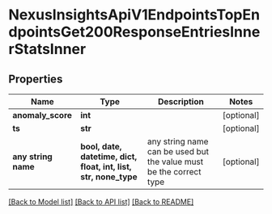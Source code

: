 # NexusInsightsApiV1EndpointsTopEndpointsGet200ResponseEntriesInnerStatsInner


## Properties
Name | Type | Description | Notes
------------ | ------------- | ------------- | -------------
**anomaly_score** | **int** |  | [optional] 
**ts** | **str** |  | [optional] 
**any string name** | **bool, date, datetime, dict, float, int, list, str, none_type** | any string name can be used but the value must be the correct type | [optional]

[[Back to Model list]](../README.md#documentation-for-models) [[Back to API list]](../README.md#documentation-for-api-endpoints) [[Back to README]](../README.md)


